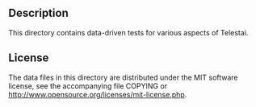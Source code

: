 Description
------------

This directory contains data-driven tests for various aspects of Telestai.

License
--------

The data files in this directory are distributed under the MIT software
license, see the accompanying file COPYING or
http://www.opensource.org/licenses/mit-license.php.

